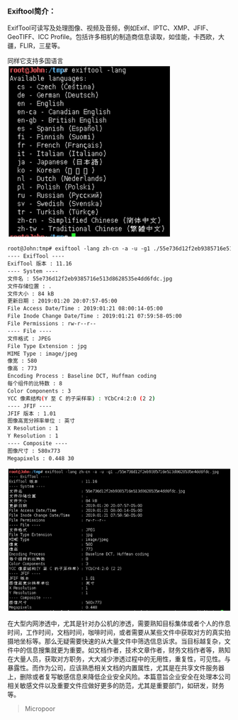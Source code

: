 
### Exiftool简介：

ExifTool可读写及处理图像、视频及音频，例如Exif、IPTC、XMP、JFIF、GeoTIFF、ICC Profile。包括许多相机的制造商信息读取，如佳能，卡西欧，大疆，FLIR，三星等。

同样它支持多国语言  
![](media/8c211b7e474044d2fa7724cbc822d65e.jpg)

```bash
root@John:tmp# exiftool ‐lang zh‐cn ‐a ‐u ‐g1 ./55e736d12f2eb9385716e513d8628535e4dd6fdc.jpg
‐‐‐‐ ExifTool ‐‐‐‐
ExifTool 版本 : 11.16
‐‐‐‐ System ‐‐‐‐
文件名 : 55e736d12f2eb9385716e513d8628535e4dd6fdc.jpg
文件存储位置 : .
文件大小 : 84 kB
更新日期 : 2019:01:20 20:07:57‐05:00
File Access Date/Time : 2019:01:21 08:00:14‐05:00
File Inode Change Date/Time : 2019:01:21 07:59:58‐05:00
File Permissions : rw‐r‐‐r‐‐
‐‐‐‐ File ‐‐‐‐
文件格式 : JPEG
File Type Extension : jpg
MIME Type : image/jpeg
像宽 : 580
像高 : 773
Encoding Process : Baseline DCT, Huffman coding
每个组件的比特数 : 8
Color Components : 3
YCC 像素结构(Y 至 C 的子采样率) : YCbCr4:2:0 (2 2)
‐‐‐‐ JFIF ‐‐‐‐
JFIF 版本 : 1.01
图像高宽分辨率单位 : 英寸
X Resolution : 1
Y Resolution : 1
‐‐‐‐ Composite ‐‐‐‐
图像尺寸 : 580x773
Megapixels : 0.448 30
```
![](media/44730127c9b9a54788b751762cdc7fd8.jpg)

在大型内网渗透中，尤其是针对办公机的渗透，需要熟知目标集体或者个人的作息时间，工作时间，文档时间，咖啡时间，或者需要从某些文件中获取对方的真实拍摄地坐标等。那么无疑需要快速的从大量文件中筛选信息诉求。当目标越复杂，文件中的信息搜集就更为重要。如文档作者，技术文章作者，财务文档作者等，熟知在大量人员，获取对方职务，大大减少渗透过程中的无用性，重复性，可见性。与暴露性。而作为公司，应该熟悉相关文档的内置属性，尤其是在共享文件服务器上，删除或者复写敏感信息来降低企业安全风险。本篇意旨企业安全在处理本公司相关敏感文件以及重要文件应做好更多的防范，尤其是重要部门，如研发，财务等。

>   Micropoor
